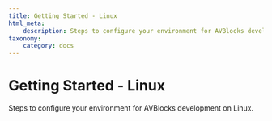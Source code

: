```yaml
---
title: Getting Started - Linux
html_meta:
    description: Steps to configure your environment for AVBlocks development on Linux.
taxonomy:
    category: docs
---
```


# Getting Started - Linux

Steps to configure your environment for AVBlocks development on Linux.
